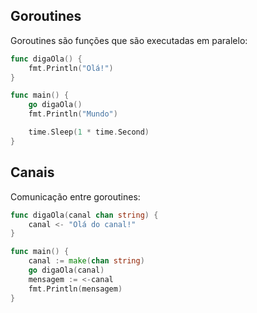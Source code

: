 
## Goroutines

Goroutines são funções que são executadas em paralelo:

```go
func digaOla() {
	fmt.Println("Olá!")
}

func main() {
	go digaOla()
	fmt.Println("Mundo")

	time.Sleep(1 * time.Second)
}
```

## Canais

Comunicação entre goroutines:
```go
func digaOla(canal chan string) {
	canal <- "Olá do canal!"
}

func main() {
	canal := make(chan string)
	go digaOla(canal)
	mensagem := <-canal
	fmt.Println(mensagem)
}
```
